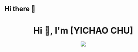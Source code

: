 ## Hi there 👋
<h1 align="center">Hi 👋, I'm [YICHAO CHU]</h1>
<p align="center">
  <img src="https://github-readme-stats.vercel.app/api?username=your_username&show_icons=true" />
</p>

